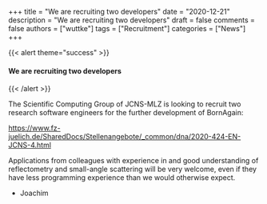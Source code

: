 +++
title = "We are recruiting two developers"
date = "2020-12-21"
description = "We are recruiting two developers"
draft = false
comments = false
authors = ["wuttke"]
tags = ["Recruitment"]
categories = ["News"]
+++

{{< alert theme="success" >}}
#### We are recruiting two developers
{{< /alert >}}


The Scientific Computing Group of JCNS-MLZ is looking to recruit two
research software engineers for the further development of BornAgain:

https://www.fz-juelich.de/SharedDocs/Stellenangebote/_common/dna/2020-424-EN-JCNS-4.html

Applications from colleagues with experience in and good understanding of
reflectometry and small-angle scattering will be very welcome, even if
they have less programming experience than we would otherwise expect.

- Joachim

